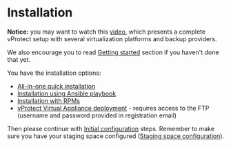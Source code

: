 # Installation

**Notice:** you may want to watch this [video](https://www.youtube.com/watch?v=c3PnfXG5Fs4), which presents a complete vProtect setup with several virtualization platforms and backup providers.

We also encourage you to read [Getting started](../getting-started/) section if you haven't done that yet.

You have the installation options:

* [All-in-one quick installation](all-in-one-quick-installation.md)
* [Installation using Ansible playbook](installation-using-ansible.md)
* [Installation with RPMs](installation-using-rpms.md)
* [vProtect Virtual Appliance deployment](../image/) - requires access to the FTP \(username and password provided in registration email\)

Then please continue with [Initial configuration](../initial_config/) steps. Remember to make sure you have your staging space configured \([Staging space configuration](staging-space-configuration.md)\).

## 

